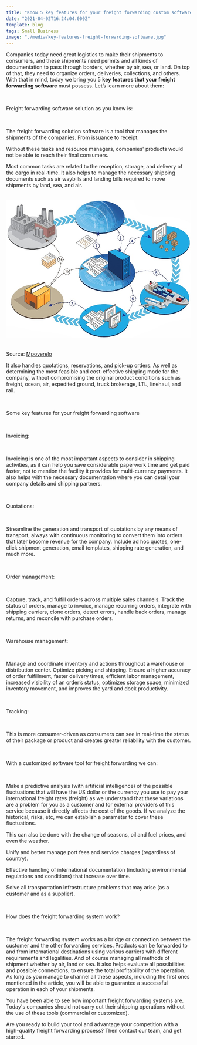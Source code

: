 ```yaml
---
title: "Know 5 key features for your freight forwarding custom software"
date: "2021-04-02T16:24:04.000Z"
template: blog
tags: Small Business
image: "./media/key-features-freight-forwarding-software.jpg"
---
```


Companies today need great logistics to make their shipments to consumers, and these shipments need permits and all kinds of documentation to pass through borders, whether by air, sea, or land.  On top of that, they need to organize orders, deliveries, collections, and others. With that in mind, today we bring you 5 **key features that your freight forwarding software** must possess. Let’s learn more about them:  

<Br>

<title-2>Freight forwarding software solution as you know is:</title-2>

<Br>

The freight forwarding solution software is a tool that manages the shipments of the companies. From issuance to receipt. 

Without these tasks and resource managers, companies' products would not be able to reach their final consumers. 

Most common tasks are related to the reception, storage, and delivery of the cargo in real-time.  It also helps to manage the necessary shipping documents such as air waybills and landing bills required to move shipments by land, sea, and air.

<Br>

<center>

<img src="./media/services_import_snapseed.jpeg">

</center>

<Br>
  
Source: <a target="_blank" href="https://mpoverello.com/2013/06/05/freight-forwarder-liability-at-a-glance/">  Mpoverelo </a>

It also handles quotations, reservations, and pick-up orders. As well as determining the most feasible and cost-effective shipping mode for the company, without compromising the original product conditions such as freight, ocean, air, expedited ground, truck brokerage, LTL, linehaul, and rail. 

<Br>

<title-2>Some key features for your freight forwarding software</title-2>

<Br>
  
<title-3>Invoicing:</title-2>

<Br>

Invoicing is one of the most important aspects to consider in shipping activities, as it can help you save considerable paperwork time and get paid faster, not to mention the facility it provides for multi-currency payments. It also helps with the necessary documentation where you can detail your company details and shipping partners. 

<Br>
  
<title-3>Quotations:</title-2>

<Br>
  
Streamline the generation and transport of quotations by any means of transport, always with continuous monitoring to convert them into orders that later become revenue for the company. Include ad hoc quotes, one-click shipment generation, email templates, shipping rate generation, and much more.

<Br>
  
<title-3>Order management:</title-2>

<Br>
  
Capture, track, and fulfill orders across multiple sales channels. Track the status of orders, manage to invoice, manage recurring orders, integrate with shipping carriers, clone orders, detect errors, handle back orders, manage returns, and reconcile with purchase orders.  

<Br>
  
<title-3>Warehouse management:</title-2>

<Br>
  
Manage and coordinate inventory and actions throughout a warehouse or distribution center. Optimize picking and shipping. Ensure a higher accuracy of order fulfillment, faster delivery times, efficient labor management, increased visibility of an order’s status, optimizes storage space, minimized inventory movement, and improves the yard and dock productivity.

<Br>
  
<title-3>Tracking:</title-2>

<Br>
  
This is more consumer-driven as consumers can see in real-time the status of their package or product and creates greater reliability with the customer.

<Br>

<title-2>With a customized software tool for freight forwarding we can:</title-2>

<Br>
  
Make a predictive analysis (with artificial intelligence) of the possible fluctuations that will have the US dollar or the currency you use to pay your international freight rates (freight) as we understand that these variations are a problem for you as a customer and for external providers of this service because it directly affects the cost of the goods. If we analyze the historical, risks, etc, we can establish a parameter to cover these fluctuations. 

This can also be done with the change of seasons, oil and fuel prices, and even the weather. 

Unify and better manage port fees and service charges (regardless of country). 

Effective handling of international documentation (including environmental regulations and conditions) that increase over time. 

Solve all transportation infrastructure problems that may arise (as a customer and as a supplier).

<Br>

<title-2>How does the freight forwarding system work?</title-2>

<Br>

The freight forwarding system works as a bridge or connection between the customer and the other forwarding services. Products can be forwarded to and from international destinations using various carriers with different requirements and legalities. And of course managing all methods of shipment whether by air, land or sea. It also helps evaluate all possibilities and possible connections, to ensure the total profitability of the operation. As long as you manage to channel all these aspects, including the first ones mentioned in the article, you will be able to guarantee a successful operation in each of your shipments.   

You have been able to see how important freight forwarding systems are. Today's companies should not carry out their shipping operations without the use of these tools (commercial or customized). 

Are you ready to build your tool and advantage your competition with a high-quality freight forwarding process? Then contact our team, and get started.
